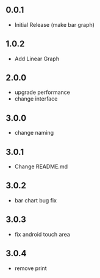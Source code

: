 ## 0.0.1

* Initial Release (make bar graph)

## 1.0.2

* Add Linear Graph 

## 2.0.0

* upgrade performance
* change interface

## 3.0.0

* change naming

## 3.0.1

* Change README.md

## 3.0.2

* bar chart bug fix

## 3.0.3

* fix android touch area

## 3.0.4

* remove print